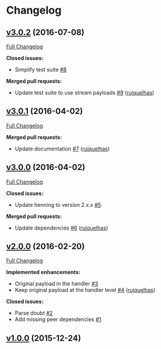 # Changelog

## [v3.0.2](https://github.com/ruiquelhas/burton/tree/v3.0.2) (2016-07-08)
[Full Changelog](https://github.com/ruiquelhas/burton/compare/v3.0.1...v3.0.2)

**Closed issues:**

- Simplify test suite [\#8](https://github.com/ruiquelhas/burton/issues/8)

**Merged pull requests:**

- Update test suite to use stream payloads [\#9](https://github.com/ruiquelhas/burton/pull/9) ([ruiquelhas](https://github.com/ruiquelhas))

## [v3.0.1](https://github.com/ruiquelhas/burton/tree/v3.0.1) (2016-04-02)
[Full Changelog](https://github.com/ruiquelhas/burton/compare/v3.0.0...v3.0.1)

**Merged pull requests:**

- Update documentation [\#7](https://github.com/ruiquelhas/burton/pull/7) ([ruiquelhas](https://github.com/ruiquelhas))

## [v3.0.0](https://github.com/ruiquelhas/burton/tree/v3.0.0) (2016-04-02)
[Full Changelog](https://github.com/ruiquelhas/burton/compare/v2.0.0...v3.0.0)

**Closed issues:**

- Update henning to version 2.x.x [\#5](https://github.com/ruiquelhas/burton/issues/5)

**Merged pull requests:**

- Update dependencies [\#6](https://github.com/ruiquelhas/burton/pull/6) ([ruiquelhas](https://github.com/ruiquelhas))

## [v2.0.0](https://github.com/ruiquelhas/burton/tree/v2.0.0) (2016-02-20)
[Full Changelog](https://github.com/ruiquelhas/burton/compare/v1.0.0...v2.0.0)

**Implemented enhancements:**

- Original payload in the handler [\#3](https://github.com/ruiquelhas/burton/issues/3)
- Keep original payload at the handler level [\#4](https://github.com/ruiquelhas/burton/pull/4) ([ruiquelhas](https://github.com/ruiquelhas))

**Closed issues:**

- Parse doubt [\#2](https://github.com/ruiquelhas/burton/issues/2)
- Add missing peer dependencies [\#1](https://github.com/ruiquelhas/burton/issues/1)

## [v1.0.0](https://github.com/ruiquelhas/burton/tree/v1.0.0) (2015-12-24)
